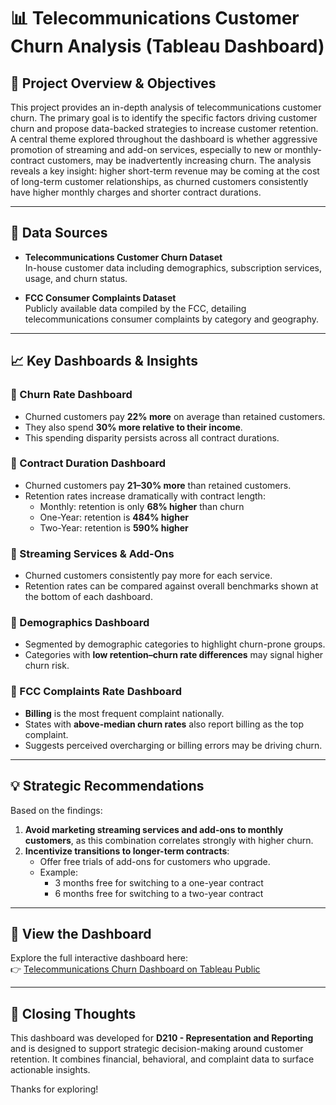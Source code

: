 # 📊 Telecommunications Customer Churn Analysis (Tableau Dashboard)

## 🎯 Project Overview & Objectives
This project provides an in-depth analysis of telecommunications customer churn. The primary goal is to identify the specific factors driving customer churn and propose data-backed strategies to increase customer retention. A central theme explored throughout the dashboard is whether aggressive promotion of streaming and add-on services, especially to new or monthly-contract customers, may be inadvertently increasing churn. The analysis reveals a key insight: higher short-term revenue may be coming at the cost of long-term customer relationships, as churned customers consistently have higher monthly charges and shorter contract durations.

---

## 📁 Data Sources

- **Telecommunications Customer Churn Dataset**  
  In-house customer data including demographics, subscription services, usage, and churn status.

- **FCC Consumer Complaints Dataset**  
  Publicly available data compiled by the FCC, detailing telecommunications consumer complaints by category and geography.

---

## 📈 Key Dashboards & Insights

### 🔹 Churn Rate Dashboard

- Churned customers pay **22% more** on average than retained customers.
- They also spend **30% more relative to their income**.
- This spending disparity persists across all contract durations.

### 🔹 Contract Duration Dashboard

- Churned customers pay **21–30% more** than retained customers.
- Retention rates increase dramatically with contract length:
  - Monthly: retention is only **68% higher** than churn
  - One-Year: retention is **484% higher**
  - Two-Year: retention is **590% higher**

### 🔹 Streaming Services & Add-Ons

- Churned customers consistently pay more for each service.
- Retention rates can be compared against overall benchmarks shown at the bottom of each dashboard.

### 🔹 Demographics Dashboard

- Segmented by demographic categories to highlight churn-prone groups.
- Categories with **low retention–churn rate differences** may signal higher churn risk.

### 🔹 FCC Complaints Rate Dashboard

- **Billing** is the most frequent complaint nationally.
- States with **above-median churn rates** also report billing as the top complaint.
- Suggests perceived overcharging or billing errors may be driving churn.

---

## 💡 Strategic Recommendations

Based on the findings:

1. **Avoid marketing streaming services and add-ons to monthly customers**, as this combination correlates strongly with higher churn.
2. **Incentivize transitions to longer-term contracts**:
   - Offer free trials of add-ons for customers who upgrade.
   - Example:  
     - 3 months free for switching to a one-year contract  
     - 6 months free for switching to a two-year contract

---

## 🔗 View the Dashboard

Explore the full interactive dashboard here:  
👉 [Telecommunications Churn Dashboard on Tableau Public](https://public.tableau.com/app/profile/shane.mcbryde/viz/D210-RepresentationandReporting_17107923311500/PerformanceAssessment)

---

## 🧠 Closing Thoughts

This dashboard was developed for **D210 - Representation and Reporting** and is designed to support strategic decision-making around customer retention. It combines financial, behavioral, and complaint data to surface actionable insights.

Thanks for exploring!
